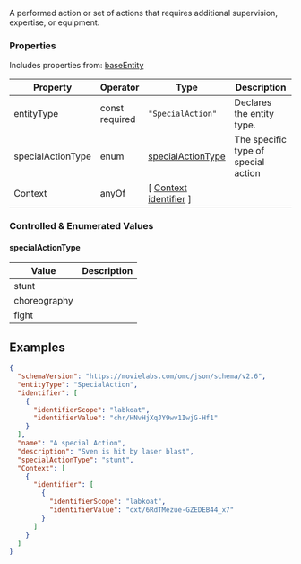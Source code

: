 A performed action or set of actions that requires additional supervision, expertise, or equipment.
### Properties
Includes properties from: [baseEntity](../core/baseEntity.md)

| Property          | Operator          | Type                                                                           | Description                         |
| ----------------- | ----------------- | ------------------------------------------------------------------------------ | ----------------------------------- |
| entityType        | const<br>required | `"SpecialAction"`                                                              | Declares the entity type.           |
| specialActionType | enum              | [specialActionType](#specialActionType)                                        | The specific type of special action |
| Context           | anyOf             | [ [Context](./Context.md) <br>[identifier](../Utility/Utility.md#identifier) ] |                                     |
### Controlled & Enumerated Values

#### specialActionType

| Value        | Description |
| ------------ | ----------- |
| stunt        |             |
| choreography |             |
| fight        |             |
## Examples

```JSON
{  
  "schemaVersion": "https://movielabs.com/omc/json/schema/v2.6",  
  "entityType": "SpecialAction",  
  "identifier": [  
    {  
      "identifierScope": "labkoat",  
      "identifierValue": "chr/HNvHjXqJY9wv1IwjG-Hf1"  
    }  
  ],  
  "name": "A special Action",  
  "description": "Sven is hit by laser blast",  
  "specialActionType": "stunt",  
  "Context": [  
    {  
      "identifier": [  
        {  
          "identifierScope": "labkoat",  
          "identifierValue": "cxt/6RdTMezue-GZEDEB44_x7"  
        }  
      ]  
    }  
  ]  
}
```
